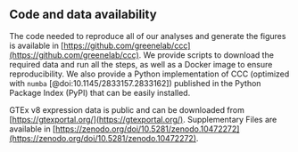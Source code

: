 ## Code and data availability

The code needed to reproduce all of our analyses and generate the figures is available in [https://github.com/greenelab/ccc](https://github.com/greenelab/ccc).
We provide scripts to download the required data and run all the steps, as well as a Docker image to ensure reproducibility.
We also provide a Python implementation of CCC (optimized with `numba` [@doi:10.1145/2833157.2833162]) published in the Python Package Index (PyPI) that can be easily installed.

GTEx v8 expression data is public and can be downloaded from [https://gtexportal.org/](https://gtexportal.org/).
Supplementary Files are available in [https://zenodo.org/doi/10.5281/zenodo.10472272](https://zenodo.org/doi/10.5281/zenodo.10472272).
